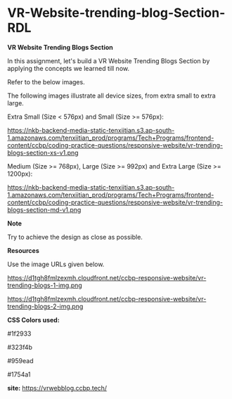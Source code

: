 # VR-Website-trending-blog-Section-RDL

**VR Website Trending Blogs Section**

In this assignment, let's build a VR Website Trending Blogs Section by applying the concepts we learned till now.

Refer to the below images.

The following images illustrate all device sizes, from extra small to extra large.

Extra Small (Size < 576px) and Small (Size >= 576px):

 https://nkb-backend-media-static-tenxiitian.s3.ap-south-1.amazonaws.com/tenxiitian_prod/programs/Tech+Programs/frontend-content/ccbp/coding-practice-questions/responsive-website/vr-trending-blogs-section-xs-v1.png

Medium (Size >= 768px), Large (Size >= 992px) and Extra Large (Size >= 1200px):

https://nkb-backend-media-static-tenxiitian.s3.ap-south-1.amazonaws.com/tenxiitian_prod/programs/Tech+Programs/frontend-content/ccbp/coding-practice-questions/responsive-website/vr-trending-blogs-section-md-v1.png

**Note**

Try to achieve the design as close as possible.

**Resources**

Use the image URLs given below.

https://d1tgh8fmlzexmh.cloudfront.net/ccbp-responsive-website/vr-trending-blogs-1-img.png

https://d1tgh8fmlzexmh.cloudfront.net/ccbp-responsive-website/vr-trending-blogs-2-img.png

**CSS Colors used:**

#1f2933

#323f4b

#959ead

#1754a1


**site:** https://vrwebblog.ccbp.tech/
